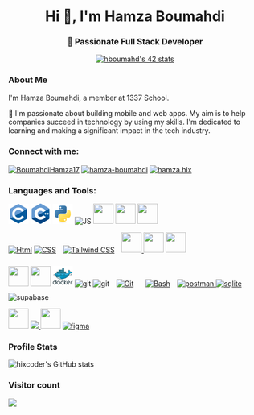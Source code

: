 <h1 align="center">Hi 👋, I'm Hamza Boumahdi</h1>
<h3 align="center">🚀 Passionate Full Stack Developer</h3>

<p align = "center">
    <a href="https://github.com/oakoudad/badge42">
        <img src="https://badge.mediaplus.ma/darkblue/hboumahd" alt="hboumahd's 42 stats" />
    </a>
</p>


<h3 >About Me</h3>
<p>
I'm Hamza Boumahdi, a member at 1337 School.
</p>
<p>
👋 I'm passionate about building mobile and web apps. My aim is to help companies succeed in technology by using my skills. I'm dedicated to learning and making a significant impact in the tech industry. 
</p>


<h3 align="left">Connect with me:</h3>
<p align="left" >
<a href="https://twitter.com/BoumahdiHamza17" target="blank"><img align="center" src="https://raw.githubusercontent.com/rahuldkjain/github-profile-readme-generator/master/src/images/icons/Social/twitter.svg" alt="BoumahdiHamza17" height="30" width="40" /></a> <a href="https://www.linkedin.com/in/hamza-boumahdi/" target="blank"><img align="center" src="https://raw.githubusercontent.com/rahuldkjain/github-profile-readme-generator/master/src/images/icons/Social/linked-in-alt.svg" alt="hamza-boumahdi" height="30" width="40" /></a> <a href="https://www.instagram.com/hamza.hix/" target="blank"><img align="center" src="https://raw.githubusercontent.com/rahuldkjain/github-profile-readme-generator/master/src/images/icons/Social/instagram.svg" alt="hamza.hix" height="30" width="40" /></a>
</p>

<h3 align="left">Languages and Tools:</h3>
<p align="left">

<p>
<img src="https://raw.githubusercontent.com/devicons/devicon/master/icons/c/c-original.svg" width="40" height="40"/> 
<img src="https://raw.githubusercontent.com/devicons/devicon/master/icons/cplusplus/cplusplus-original.svg" width="40" height="40"/> 
<img src="https://raw.githubusercontent.com/devicons/devicon/master/icons/python/python-original.svg" width="40" height="40"/> </a>
<img src="https://raw.githubusercontent.com/bablubambal/All_logo_and_pictures/1ac69ce5fbc389725f16f989fa53c62d6e1b4883/social%20icons/javascript.svg" alt="JS" height="40" width="40" /> 
<img src="https://upload.wikimedia.org/wikipedia/commons/thumb/4/4c/Typescript_logo_2020.svg/2048px-Typescript_logo_2020.svg.png" width="40" height="40"/> 
 <img src="https://www.vectorlogo.zone/logos/dartlang/dartlang-icon.svg"  width="40" height="40"/> 
  <img src="https://github.com/bablubambal/All_logo_and_pictures/blob/main/programming%20languages/kotlin.svg"  width="40" height="40"/> 
 
</p>

<p> 
<a href="https://en.wikipedia.org/wiki/HTML5" target="_blank"><img src="https://raw.githubusercontent.com/bablubambal/All_logo_and_pictures/1ac69ce5fbc389725f16f989fa53c62d6e1b4883/social%20icons/html5.svg" alt="Html" height="40" width="40" /></a>  
<a href="https://www.w3schools.com/css/" target="_blank"><img src="https://raw.githubusercontent.com/bablubambal/All_logo_and_pictures/1ac69ce5fbc389725f16f989fa53c62d6e1b4883/social%20icons/css3.svg" alt="CSS" height="40" width="40" /></a>  
<a href="https://www.tailwindcss.com/" target="_blank"><img style="margin: 10px" src="https://profilinator.rishav.dev/skills-assets/tailwindcss.svg" alt="Tailwind CSS" height="50" /></a>  
<a href="https://reactjs.org/" target="_blank"><img src="https://styles.redditmedia.com/t5_2su6s/styles/communityIcon_4g1uo0kd87c61.png" width="40" height="40"/> </a>  
<img src="https://miro.medium.com/v2/resize:fit:747/1*BiykqQAGRoKDFzfKYL8_xA.jpeg" width="40" height="40"/> 
<img src="https://asset.brandfetch.io/idSP1Uk_AU/idGh2coG9-.jpeg" width="40" height="40"/> 
   
</p>

<p>
<img src="https://upload.wikimedia.org/wikipedia/commons/thumb/a/a8/NestJS.svg/621px-NestJS.svg.png?20221211225055" width="40" height="40"/> 
<img src="https://nodejs.org/static/images/logo.svg" width="40" height="40"/> 
<img src="https://raw.githubusercontent.com/devicons/devicon/master/icons/docker/docker-original-wordmark.svg"  width="40" height="40"/> 
<img src="https://prismalens.vercel.app/header/logo-dark.svg" alt="git" width="40" height="40"/>  
<img src="https://www.postgresql.org/media/img/about/press/elephant.png" alt="git" width="40" height="40"/>
<a href="https://github.com/" target="_blank"><img style="margin: 10px" src="https://profilinator.rishav.dev/skills-assets/git-scm-icon.svg" alt="Git" height="40" /></a>  
<a href="https://www.gnu.org/software/bash/" target="_blank"><img style="margin: 10px" src="https://profilinator.rishav.dev/skills-assets/gnu_bash-icon.svg" alt="Bash" height="40" /></a>  
    <a href="https://postman.com" target="_blank" rel="noreferrer">
    <img
      src="https://www.vectorlogo.zone/logos/getpostman/getpostman-icon.svg"
      alt="postman"
      width="40"
      height="40"
    />
  </a>
  <a href="https://www.sqlite.org/" target="_blank" rel="noreferrer">
    <img
      src="https://www.vectorlogo.zone/logos/sqlite/sqlite-icon.svg"
      alt="sqlite"
      width="40"
      height="40"
    />
  </a>
<img src="https://companieslogo.com/img/orig/supabase-554aca1c.png?t=1701239800" alt="supabase" width="40" height="40"/>  
   
</p>

<p>
<img src="https://www.vectorlogo.zone/logos/flutterio/flutterio-icon.svg"  width="40" height="40"/>  
     <a href="https://developer.android.com" target="_blank" rel="noreferrer">
    <img src="https://github.com/bablubambal/All_logo_and_pictures/blob/main/frameworks/android.svg"  height="50"/> 
  </a>


<img src="https://github.com/bablubambal/All_logo_and_pictures/blob/main/text%20editors/vscode.svg"  width="40" height="40"/>  
   <a href="https://www.figma.com/" target="_blank" rel="noreferrer">
    <img
      src="https://www.vectorlogo.zone/logos/figma/figma-icon.svg"
      alt="figma"
      width="40"
      height="40"
    />
  </a>

</p>
<h3 dir="auto"><strong>Profile Stats</strong></h3>

![hixcoder's GitHub stats](https://github-readme-stats.vercel.app/api?username=hixcoder&show_icons=true&theme=tokyonight)

<h3 dir="auto">Visitor count</h3>

  <img src="https://profile-counter.glitch.me/hixcoder/count.svg" />

